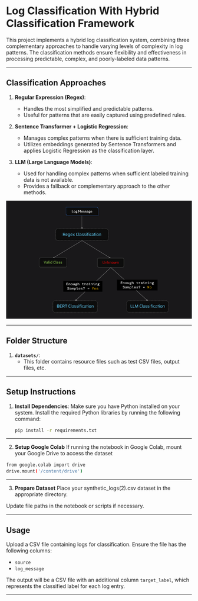 
# Log Classification With Hybrid Classification Framework

This project implements a hybrid log classification system, combining three complementary approaches to handle varying levels of complexity in log patterns. The classification methods ensure flexibility and effectiveness in processing predictable, complex, and poorly-labeled data patterns.

---

## Classification Approaches

1. **Regular Expression (Regex)**:
   - Handles the most simplified and predictable patterns.
   - Useful for patterns that are easily captured using predefined rules.

2. **Sentence Transformer + Logistic Regression**:
   - Manages complex patterns when there is sufficient training data.
   - Utilizes embeddings generated by Sentence Transformers and applies Logistic Regression as the classification layer.

3. **LLM (Large Language Models)**:
   - Used for handling complex patterns when sufficient labeled training data is not available.
   - Provides a fallback or complementary approach to the other methods.

![architecture](datasets/arch.png)

---

## Folder Structure

1. **`datasets/`**:
   - This folder contains resource files such as test CSV files, output files, etc.


---

## Setup Instructions

1. **Install Dependencies**:
   Make sure you have Python installed on your system. Install the required Python libraries by running the following command:

   ```bash
   pip install -r requirements.txt
   ```

---
2. **Setup Google Colab**
If running the notebook in Google Colab, mount your Google Drive to access the dataset
```bash
from google.colab import drive
drive.mount('/content/drive')
```
---
3. **Prepare Dataset**
Place your synthetic_logs(2).csv dataset in the appropriate directory.

Update file paths in the notebook or scripts if necessary.

---

## Usage

Upload a CSV file containing logs for classification. Ensure the file has the following columns:
- `source`
- `log_message`

The output will be a CSV file with an additional column `target_label`, which represents the classified label for each log entry.

---

